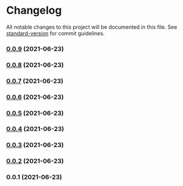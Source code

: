 # Changelog

All notable changes to this project will be documented in this file. See [standard-version](https://github.com/conventional-changelog/standard-version) for commit guidelines.

### [0.0.9](https://github.com/JackMarksThomas/nuxt-lazy-scripts/compare/v0.0.8...v0.0.9) (2021-06-23)

### [0.0.8](https://github.com/JackMarksThomas/nuxt-lazy-scripts/compare/v0.0.7...v0.0.8) (2021-06-23)

### [0.0.7](https://github.com/JackMarksThomas/nuxt-lazy-scripts/compare/v0.0.6...v0.0.7) (2021-06-23)

### [0.0.6](https://github.com/JackMarksThomas/nuxt-lazy-scripts/compare/v0.0.5...v0.0.6) (2021-06-23)

### [0.0.5](https://github.com/JackMarksThomas/nuxt-lazy-scripts/compare/v0.0.4...v0.0.5) (2021-06-23)

### [0.0.4](https://github.com/JackMarksThomas/nuxt-lazy-scripts/compare/v0.0.3...v0.0.4) (2021-06-23)

### [0.0.3](https://github.com/JackMarksThomas/nuxt-lazy-scripts/compare/v0.0.2...v0.0.3) (2021-06-23)

### [0.0.2](https://github.com/JackMarksThomas/nuxt-lazy-scripts/compare/v0.0.1...v0.0.2) (2021-06-23)

### 0.0.1 (2021-06-23)

